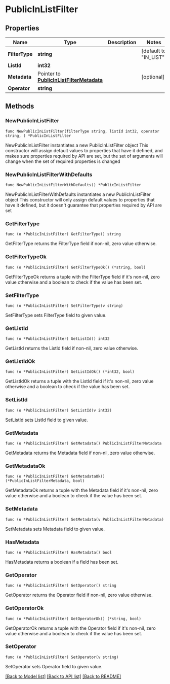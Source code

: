 # PublicInListFilter

## Properties

Name | Type | Description | Notes
------------ | ------------- | ------------- | -------------
**FilterType** | **string** |  | [default to "IN_LIST"]
**ListId** | **int32** |  | 
**Metadata** | Pointer to [**PublicInListFilterMetadata**](PublicInListFilterMetadata.md) |  | [optional] 
**Operator** | **string** |  | 

## Methods

### NewPublicInListFilter

`func NewPublicInListFilter(filterType string, listId int32, operator string, ) *PublicInListFilter`

NewPublicInListFilter instantiates a new PublicInListFilter object
This constructor will assign default values to properties that have it defined,
and makes sure properties required by API are set, but the set of arguments
will change when the set of required properties is changed

### NewPublicInListFilterWithDefaults

`func NewPublicInListFilterWithDefaults() *PublicInListFilter`

NewPublicInListFilterWithDefaults instantiates a new PublicInListFilter object
This constructor will only assign default values to properties that have it defined,
but it doesn't guarantee that properties required by API are set

### GetFilterType

`func (o *PublicInListFilter) GetFilterType() string`

GetFilterType returns the FilterType field if non-nil, zero value otherwise.

### GetFilterTypeOk

`func (o *PublicInListFilter) GetFilterTypeOk() (*string, bool)`

GetFilterTypeOk returns a tuple with the FilterType field if it's non-nil, zero value otherwise
and a boolean to check if the value has been set.

### SetFilterType

`func (o *PublicInListFilter) SetFilterType(v string)`

SetFilterType sets FilterType field to given value.


### GetListId

`func (o *PublicInListFilter) GetListId() int32`

GetListId returns the ListId field if non-nil, zero value otherwise.

### GetListIdOk

`func (o *PublicInListFilter) GetListIdOk() (*int32, bool)`

GetListIdOk returns a tuple with the ListId field if it's non-nil, zero value otherwise
and a boolean to check if the value has been set.

### SetListId

`func (o *PublicInListFilter) SetListId(v int32)`

SetListId sets ListId field to given value.


### GetMetadata

`func (o *PublicInListFilter) GetMetadata() PublicInListFilterMetadata`

GetMetadata returns the Metadata field if non-nil, zero value otherwise.

### GetMetadataOk

`func (o *PublicInListFilter) GetMetadataOk() (*PublicInListFilterMetadata, bool)`

GetMetadataOk returns a tuple with the Metadata field if it's non-nil, zero value otherwise
and a boolean to check if the value has been set.

### SetMetadata

`func (o *PublicInListFilter) SetMetadata(v PublicInListFilterMetadata)`

SetMetadata sets Metadata field to given value.

### HasMetadata

`func (o *PublicInListFilter) HasMetadata() bool`

HasMetadata returns a boolean if a field has been set.

### GetOperator

`func (o *PublicInListFilter) GetOperator() string`

GetOperator returns the Operator field if non-nil, zero value otherwise.

### GetOperatorOk

`func (o *PublicInListFilter) GetOperatorOk() (*string, bool)`

GetOperatorOk returns a tuple with the Operator field if it's non-nil, zero value otherwise
and a boolean to check if the value has been set.

### SetOperator

`func (o *PublicInListFilter) SetOperator(v string)`

SetOperator sets Operator field to given value.



[[Back to Model list]](../README.md#documentation-for-models) [[Back to API list]](../README.md#documentation-for-api-endpoints) [[Back to README]](../README.md)


